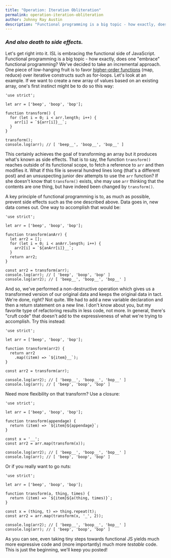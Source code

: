 ```yaml
---
title: "Operation: Iteration Obliteration"
permalink: operation-iteration-obliteration
author: Johnny Ray Austin
description: "Functional programming is a big topic - how exactly, does one embrace functional programming? At ISL, we've decided to take an incremental approach."
---
```


### *And also death to side effects.*

Let's get right into it. ISL is embracing the functional side of JavaScript. Functional programming is a big topic  - how exactly, does one "embrace" functional programming? We've decided to take an incremental approach. One piece of low-hanging fruit is to favor [higher-order functions](https://en.wikipedia.org/wiki/Higher-order_function) (map, reduce) over iterative constructs such as for-loops. Let's look at an example. If we want to create a new array of values based on an existing array, one's first instinct might be to do so this way:

```
'use strict';

let arr = ['beep', 'boop', 'bop'];

function transform() {
  for (let i = 0; i < arr.length; i++) {
    arr[i] = `${arr[i]}__`;
  }
}

transform();
console.log(arr); // [ 'beep__', 'boop__', 'bop__' ]
```

This certainly achieves the goal of transforming an array but it produces what's known as side effects. That is to say, the function `transform()` reaches outside of its functional scope, to fetch a reference to `arr` and then modifies it. What if this file is several hundred lines long (that's a different post) and an unsuspecting junior dev attempts to use the `arr` function? If she doesn't know that `transform()` exists, she may use `arr` thinking that the contents are one thing, but have indeed been changed by `transform()`.

A key principle of functional programming is to, as much as possible, prevent side effects such as the one described above. Data goes in, new data comes out. One way to accomplish that would be:

```
'use strict';

let arr = ['beep', 'boop', 'bop'];

function transform(anArr) {
  let arr2 = [];
  for (let i = 0; i < anArr.length; i++) {
    arr2[i] = `${anArr[i]}__`;
  }
  return arr2;
}

const arr2 = transform(arr);
console.log(arr); // [ 'beep', 'boop', 'bop' ]
console.log(arr2); // [ 'beep__', 'boop__', 'bop__' ]
```

And so, we've performed a non-destructive operation which gives us a transformed version of our original data and keeps the original data in tact. We're done, right? Not quite. We had to add a new variable declaration and then a return statement on a new line. I don't know about you, but my favorite type of refactoring results in less code, not more. In general, there's "cruft code" that doesn't add to the expressiveness of what we're trying to accomplish. Try this instead:

```
'use strict';

let arr = ['beep', 'boop', 'bop'];

function transform(arr2) {
  return arr2
    .map((item) => `${item}__`);
}

const arr2 = transform(arr);

console.log(arr2); // [ 'beep__', 'boop__', 'bop__' ]
console.log(arr); // [ 'beep', 'boop', 'bop' ]
```

Need more flexibility on that transform? Use a closure:

```
'use strict';

let arr = ['beep', 'boop', 'bop'];

function transform(appendage) {
  return (item) => `${item}${appendage}`;
}

const x = '__';
const arr2 = arr.map(transform(x));

console.log(arr2); // [ 'beep__', 'boop__', 'bop__' ]
console.log(arr); // [ 'beep', 'boop', 'bop' ]
```

Or if you really want to go nuts:

```
'use strict';

let arr = ['beep', 'boop', 'bop'];

function transform(a, thing, times) {
  return (item) => `${item}${a(thing, times)}`;
}

const x = (thing, t) => thing.repeat(t);
const arr2 = arr.map(transform(x, '_', 2));

console.log(arr2); // [ 'beep__', 'boop__', 'bop__' ]
console.log(arr); // [ 'beep', 'boop', 'bop' ]
```

As you can see, even taking tiny steps towards functional JS yields much more expressive code and (more importantly) much more *testable* code. This is just the beginning, we'll keep you posted!
